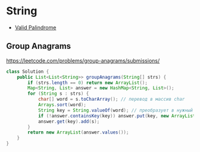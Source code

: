 # String

+ [Valid Palindrome](#valid-palindrome)

## Group Anagrams

https://leetcode.com/problems/group-anagrams/submissions/

```java
class Solution {
    public List<List<String>> groupAnagrams(String[] strs) {
        if (strs.length == 0) return new ArrayList();
        Map<String, List> answer = new HashMap<String, List>();
        for (String s : strs) {
            char[] word = s.toCharArray(); // перевод в массив char
            Arrays.sort(word);
            String key = String.valueOf(word); // преобразует в нужный тип данных
            if (!answer.containsKey(key)) answer.put(key, new ArrayList());
            answer.get(key).add(s);
        }
        return new ArrayList(answer.values());
    }
}
```
